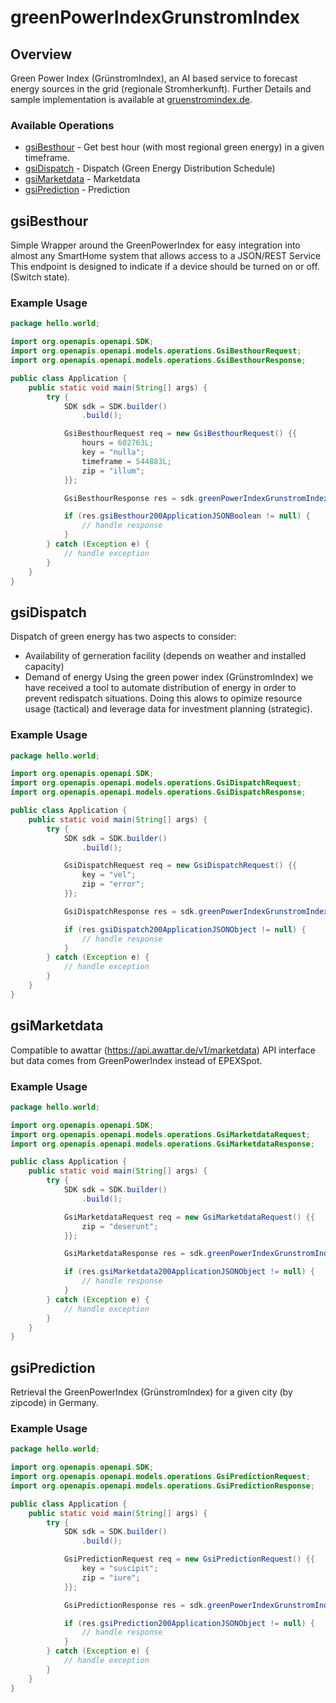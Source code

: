 # greenPowerIndexGrunstromIndex

## Overview

Green Power Index (GrünstromIndex), an AI based service to forecast energy sources in the grid (regionale Stromherkunft).
Further Details and sample implementation is available at [gruenstromindex.de](https://www.gruenstromindex.de/).


### Available Operations

* [gsiBesthour](#gsibesthour) - Get best hour (with most regional green energy) in a given timeframe.
* [gsiDispatch](#gsidispatch) - Dispatch (Green Energy Distribution Schedule)
* [gsiMarketdata](#gsimarketdata) - Marketdata
* [gsiPrediction](#gsiprediction) - Prediction

## gsiBesthour

Simple Wrapper around the GreenPowerIndex for easy integration into almost any SmartHome system that allows access to a JSON/REST Service This endpoint is designed to indicate if a device should be turned on or off. (Switch state).


### Example Usage

```java
package hello.world;

import org.openapis.openapi.SDK;
import org.openapis.openapi.models.operations.GsiBesthourRequest;
import org.openapis.openapi.models.operations.GsiBesthourResponse;

public class Application {
    public static void main(String[] args) {
        try {
            SDK sdk = SDK.builder()
                .build();

            GsiBesthourRequest req = new GsiBesthourRequest() {{
                hours = 602763L;
                key = "nulla";
                timeframe = 544883L;
                zip = "illum";
            }};            

            GsiBesthourResponse res = sdk.greenPowerIndexGrunstromIndex.gsiBesthour(req);

            if (res.gsiBesthour200ApplicationJSONBoolean != null) {
                // handle response
            }
        } catch (Exception e) {
            // handle exception
        }
    }
}
```

## gsiDispatch

Dispatch of green energy has two aspects to consider:
  - Availability of gerneration facility (depends on weather and installed capacity)
  - Demand of energy
Using the green power index (GrünstromIndex) we have received a tool to automate distribution of energy in order to prevent redispatch situations. Doing this alows to opimize resource usage (tactical) and leverage data for investment planning (strategic).


### Example Usage

```java
package hello.world;

import org.openapis.openapi.SDK;
import org.openapis.openapi.models.operations.GsiDispatchRequest;
import org.openapis.openapi.models.operations.GsiDispatchResponse;

public class Application {
    public static void main(String[] args) {
        try {
            SDK sdk = SDK.builder()
                .build();

            GsiDispatchRequest req = new GsiDispatchRequest() {{
                key = "vel";
                zip = "error";
            }};            

            GsiDispatchResponse res = sdk.greenPowerIndexGrunstromIndex.gsiDispatch(req);

            if (res.gsiDispatch200ApplicationJSONObject != null) {
                // handle response
            }
        } catch (Exception e) {
            // handle exception
        }
    }
}
```

## gsiMarketdata

Compatible to awattar (https://api.awattar.de/v1/marketdata) API interface but data comes from GreenPowerIndex instead of EPEXSpot.


### Example Usage

```java
package hello.world;

import org.openapis.openapi.SDK;
import org.openapis.openapi.models.operations.GsiMarketdataRequest;
import org.openapis.openapi.models.operations.GsiMarketdataResponse;

public class Application {
    public static void main(String[] args) {
        try {
            SDK sdk = SDK.builder()
                .build();

            GsiMarketdataRequest req = new GsiMarketdataRequest() {{
                zip = "deserunt";
            }};            

            GsiMarketdataResponse res = sdk.greenPowerIndexGrunstromIndex.gsiMarketdata(req);

            if (res.gsiMarketdata200ApplicationJSONObject != null) {
                // handle response
            }
        } catch (Exception e) {
            // handle exception
        }
    }
}
```

## gsiPrediction

Retrieval the GreenPowerIndex (GrünstromIndex) for a given city (by zipcode) in Germany.


### Example Usage

```java
package hello.world;

import org.openapis.openapi.SDK;
import org.openapis.openapi.models.operations.GsiPredictionRequest;
import org.openapis.openapi.models.operations.GsiPredictionResponse;

public class Application {
    public static void main(String[] args) {
        try {
            SDK sdk = SDK.builder()
                .build();

            GsiPredictionRequest req = new GsiPredictionRequest() {{
                key = "suscipit";
                zip = "iure";
            }};            

            GsiPredictionResponse res = sdk.greenPowerIndexGrunstromIndex.gsiPrediction(req);

            if (res.gsiPrediction200ApplicationJSONObject != null) {
                // handle response
            }
        } catch (Exception e) {
            // handle exception
        }
    }
}
```
